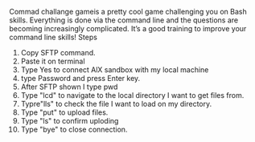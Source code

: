 Commad challange gameis a pretty cool game challenging you on Bash skills. Everything is done via the command line and the questions are becoming increasingly complicated. It’s a good training to improve your command line skills!
Steps
1. Copy SFTP command.
2. Paste it on terminal
3. Type Yes to connect AlX sandbox with my local machine
4. type Password and press Enter key.
5. After SFTP shown I type pwd
6. Type "lcd" to navigate to the local directory I want to get files from.
7. Typre"lls" to check the file I want to load on my directory.
8. Type "put" to upload files.
9. Type "ls" to confirm uploding
10. Type "bye" to close connection.
